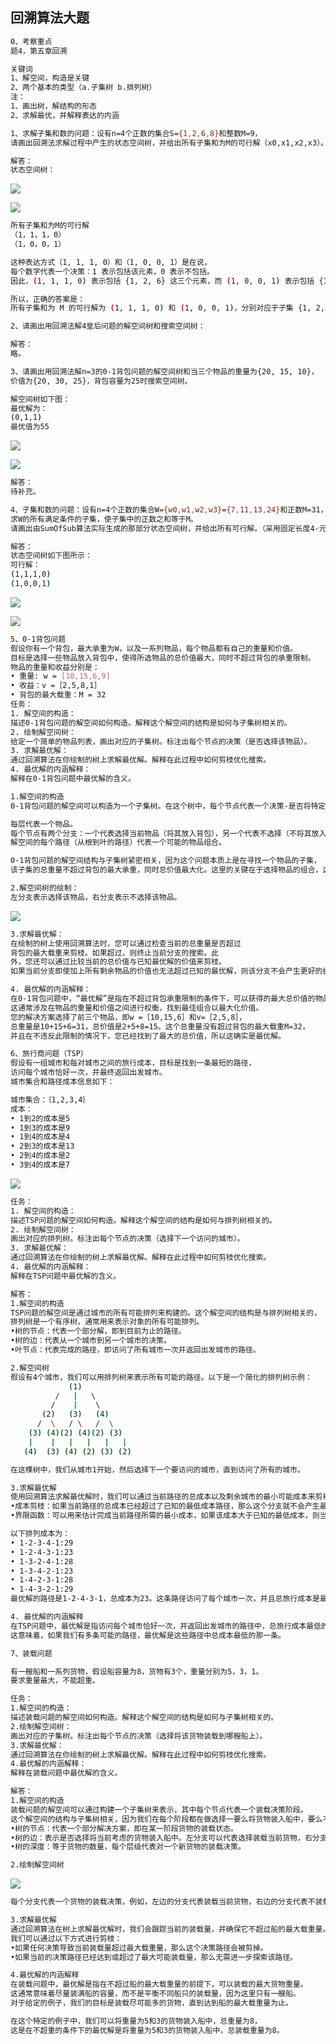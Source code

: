 ## 回溯算法大题

```bash
0、考察重点
题4，第五章回溯

关键词
1、解空间，构造是关键
2、两个基本的类型（a.子集树 b.排列树）
注：
1、画出树，解结构的形态
2、求解最优，并解释表达的内涵
```

```bash
1、求解子集和数的问题：设有n=4个正数的集合S={1,2,6,8}和整数M=9，
请画出回溯法求解过程中产生的状态空间树，并给出所有子集和为M的可行解（x0,x1,x2,x3）。
```

```bash
解答：
状态空间树：
```

![](https://cdn.sa.net/2024/01/14/AYlIBfWSe3OHXgr.webp)

![](https://cdn.sa.net/2024/01/14/nCKlx4OcFiTpAbS.webp)

```bash
所有子集和为M的可行解
（1，1，1，0）
（1，0，0，1）

这种表达方式（1, 1, 1, 0）和（1, 0, 0, 1）是在说，
每个数字代表一个决策：1 表示包括该元素，0 表示不包括。
因此，(1, 1, 1, 0) 表示包括 {1, 2, 6} 这三个元素，而 (1, 0, 0, 1) 表示包括 {1, 8} 这两个元素。

所以，正确的答案是：
所有子集和为 M 的可行解为 (1, 1, 1, 0) 和 (1, 0, 0, 1)，分别对应于子集 {1, 2, 6} 和 {1, 8}。
```

```bash
2、请画出用回溯法解4皇后问题的解空间树和搜索空间树：

解答：
略。
```

```bash
3、请画出用回溯法解n=3的0-1背包问题的解空间树和当三个物品的重量为{20, 15, 10}，
价值为{20, 30, 25}，背包容量为25时搜索空间树。 

解空间树如下图：
最优解为：
(0,1,1)
最优值为55
```

![](https://cdn.sa.net/2024/01/15/mDOPThigrYBM8nl.webp)

![](https://cdn.sa.net/2024/01/15/TsWNtxj4d8eX2Um.webp)

```bash
解答：
待补充。
```

```bash
4、子集和数的问题：设有n=4个正数的集合W={w0,w1,w2,w3}={7,11,13,24}和正数M=31，
求W的所有满足条件的子集，使子集中的正数之和等于M。
请画出由SumOfSub算法实际生成的那部分状态空间树，并给出所有可行解。（采用固定长度4-元组表示解）
```

```bash
解答：
状态空间树如下图所示：
可行解：
(1,1,1,0)
(1,0,0,1)
```

![](https://cdn.sa.net/2024/01/15/3wph7EGJzA6tLrg.webp)

![](https://cdn.sa.net/2024/01/15/MfNk8aIWQDjutYE.webp)

```bash
5、0-1背包问题
假设你有一个背包，最大承重为W，以及一系列物品，每个物品都有自己的重量和价值。
目标是选择一些物品放入背包中，使得所选物品的总价值最大，同时不超过背包的承重限制。
物品的重量和收益分别是：
• 重量: w = [10,15,6,9]
• 收益：v =［2,5,8,1］
• 背包的最大载重：M = 32
任务：
1. 解空间的构造：
描述0-1背包问题的解空间如何构造。解释这个解空间的结构是如何与子集树相关的。
2. 绘制解空间树：
给定一个简单的物品列表，画出对应的子集树。标注出每个节点的决策（是否选择该物品）。
3. 求解最优解：
通过回溯算法在你绘制的树上求解最优解。解释在此过程中如何剪枝优化搜索。
4. 最优解的内涵解释：
解释在0-1背包问题中最优解的含义。
```

```bash
1.解空间的构造
0-1背包问题的解空间可以构造为一个子集树。在这个树中，每个节点代表一个决策-是否将特定的物品放入背包中。

每层代表一个物品。
每个节点有两个分支：一个代表选择当前物品（将其放入背包），另一个代表不选择（不将其放入背包）。
解空间的每个路径（从根到叶的路径）代表一个可能的物品组合。

0-1背包问题的解空间结构与子集树紧密相关，因为这个问题本质上是在寻找一个物品的子集，
该子集的总重量不超过背包的最大承重，同时总价值最大化。这里的关键在于选择物品的组合，这正是子集树所表示的。

2.解空间树的绘制：
左分支表示选择该物品，右分支表示不选择该物品。
```

![](https://cdn.sa.net/2024/01/14/LexAYMKvFG3UI7S.webp)

```bash
3.求解最优解：
在绘制的树上使用回溯算法时，您可以通过检查当前的总重量是否超过
背包的最大载重来剪枝。如果超过，则终止当前分支的搜索。此
外，您还可以通过比较当前的总价值与已知最优解的价值来剪枝。
如果当前分支即使加上所有剩余物品的价值也无法超过已知的最优解，则该分支不会产生更好的结果，可以被剪掉。

4. 最优解的内涵解释：
在0-1背包问题中，“最优解”是指在不超过背包承重限制的条件下，可以获得的最大总价值的物品组合。
这通常涉及在物品的重量和价值之间进行权衡，找到最佳组合以最大化价值。
您的解决方案选择了前三个物品，即w =［10,15,6］和v=［2,5,8］，
总重量是10+15+6=31，总价值是2+5+8=15。这个总重量没有超过背包的最大载重M=32，
并且在不违反此限制的情况下，您已经找到了最大的总价值，所以这确实是最优解。
```

```bash
6、旅行商问题（TSP）
假设有一组城市和每对城市之间的旅行成本，目标是找到一条最短的路径，
访问每个城市恰好一次，并最终返回出发城市。
城市集合和路径成本信息如下：

城市集合：｛1,2,3,4｝
成本：
• 1到2的成本是5
• 1到3的成本是9
• 1到4的成本是4
• 2到3的成本是13
• 2到4的成本是2
• 3到4的成本是7
```

![](https://cdn.sa.net/2024/01/14/CoPkXH6x5hY9UFj.webp)

```bash
任务：
1. 解空间的构造：
描述TSP问题的解空间如何构造。解释这个解空间的结构是如何与排列树相关的。
2. 绘制解空间树：
画出对应的排列树。标注出每个节点的决策（选择下一个访问的城市）。
3. 求解最优解：
通过回溯算法在你绘制的树上求解最优解。解释在此过程中如何剪枝优化搜索。
4. 最优解的内涵解释：
解释在TSP问题中最优解的含义。
```

```bash
解答：
1.解空间的构造
TSP问题的解空间是通过城市的所有可能排列来构建的。这个解空间的结构是与排列树相关的，
排列树是一个有序树，通常用来表示对象的所有可能排列。
•树的节点：代表一个部分解，即到目前为止的路径。
•树的边：代表从一个城市到另一个城市的决策。
•叶节点：代表完成的路径，即访问了所有城市一次并返回出发城市的路径。

2.解空间树
假设有4个城市，我们可以用排列树来表示所有可能的路径。以下是一个简化的排列树示例：
             (1)         
          /   |   \      
         /    |    \     
       (2)   (3)   (4)   
      /  \   / \   /  \  
    (3) (4)(2) (4)(2) (3)
    |    |   |   |   |   |
   (4)  (3) (4) (2) (3) (2)

在这棵树中，我们从城市1开始，然后选择下一个要访问的城市，直到访问了所有的城市。

3.求解最优解
使用回溯算法求解最优解时，我们可以通过当前路径的总成本以及剩余城市的最小可能成本来剪枝。
•成本剪枝：如果当前路径的总成本已经超过了已知的最低成本路径，那么这个分支就不会产生最优解，可以被剪掉。
•界限函数：可以用来估计完成当前路径所需的最小成本，如果该成本大于已知的最低成本，则当前路径不再考虑。

以下排列成本为：
• 1-2-3-4-1:29
• 1-2-4-3-1:23
• 1-3-2-4-1:28
• 1-3-4-2-1:23
• 1-4-2-3-1:28
• 1-4-3-2-1:29
最优解的路径是1-2-4-3-1，总成本为23。这条路径访问了每个城市一次，并且总旅行成本是最低的。

4. 最优解的内涵解释
在TSP问题中，最优解是指访问每个城市恰好一次，并返回出发城市的路径中，总旅行成本最低的路径。
这意味着，如果我们有多条可能的路径，最优解是这些路径中总成本最低的那一条。
```

```bash
7、装载问题

有一艘船和一系列货物，假设船容量为8，货物有3个，重量分别为5，3，1。
要求重量最大，不能超重。

任务：
1.解空间的构造：
描述装载问题的解空间如何构造。解释这个解空间的结构是如何与子集树相关的。
2.绘制解空间树：
画出对应的子集树。标注出每个节点的决策（选择将该货物装载到哪艘船上）。
3.求解最优解：
通过回溯算法在你绘制的树上求解最优解。解释在此过程中如何剪枝优化搜索。
4.最优解的内涵解释：
解释在装载问题中最优解的含义。
```

```bash
解答：
1.解空间的构造
装载问题的解空间可以通过构建一个子集树来表示，其中每个节点代表一个装载决策阶段。
这个解空间的结构与子集树相关，因为我们在每个阶段都在做选择一要么将货物装入船中，要么不装。
•树的节点：代表一个部分解决方案，即在某一阶段货物的装载状态。
•树的边：表示是否选择将当前考虑的货物装入船中。左分支可以代表选择装载当前货物，右分支代表不装载。
•树的深度：等于货物的数量，每个层级代表对一个新货物的装载决策。

2.绘制解空间树
```
![](https://cdn.sa.net/2024/01/14/T358oWXtrLAPY4y.webp)

```bash
每个分支代表一个货物的装载决策，例如，左边的分支代表装载当前货物，右边的分支代表不装载。

3.求解最优解
通过回溯算法在树上求解最优解时，我们会跟踪当前的装载量，并确保它不超过船的最大载重量。
我们可以通过以下方式进行剪枝：
•如果任何决策导致当前装载量超过最大载重量，那么这个决策路径会被剪掉。
•如果当前的决策路径已经达到或超过了最大可能装载量，那么无需进一步探索该路径。

4.最优解的内涵解释
在装载问题中，最优解是指在不超过船的最大载重量的前提下，可以装载的最大货物重量。
这通常意味着尽量装满船的容量，而不是平衡不同船只的装载量，因为这里只有一艘船。
对于给定的例子，我们的目标是装载尽可能多的货物，直到达到船的最大载重量为止。

在这个特定的例子中，我们可以将重量为5和3的货物装入船中，总重量为8，
这是在不超重的条件下的最优解是将重量为5和3的货物装入船中，总装载重量为8。
```